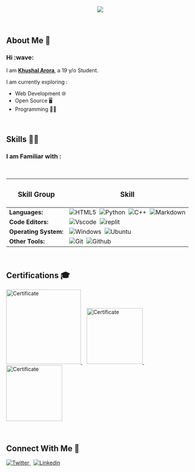<h3 align="center"> <img src="https://user-images.githubusercontent.com/83774725/222138560-f694e595-cf5c-48c0-90cb-517cbffc2bae.png" > </h3>


<br>

## **About Me** 👨

<h3>Hi :wave:</h3>

I am [**Khushal Arora**](https://twitter.com/khushaltwts), a 19 y/o Student.

I am currently exploring :
 * Web Development 🌐
 * Open Source 🖥
 * Programming 👨‍💻

<br>

## **Skills** 👨‍💻

### **I am Familiar with :**
<br>

| <h3>Skill Group</h3> |     <h3>Skill</h3>         |
| -------------------- | -------------------------- |
| **Languages:** | <img src="https://img.shields.io/badge/HTML5-E34F26?style=for-the-badge&logo=html5&logoColor=white" alt="HTML5">&nbsp; <img src="https://img.shields.io/badge/Python-14354C?style=for-the-badge&logo=python&logoColor=white" alt="Python">&nbsp; <img src="https://img.shields.io/badge/C%2B%2B-00599C?style=for-the-badge&logo=c%2B%2B&logoColor=white" alt="C++">&nbsp; <img src="https://img.shields.io/badge/Markdown-000000?style=for-the-badge&logo=markdown&logoColor=white" alt="Markdown">|
| **Code Editors:** | <img src="https://img.shields.io/badge/Visual_Studio_Code-0078D4?style=for-the-badge&logo=visual%20studio%20code&logoColor=white" alt="Vscode">&nbsp; <img src="https://img.shields.io/badge/replit-667881?style=for-the-badge&logo=replit&logoColor=white" alt="replit"> |
| **Operating System:** | <img src="https://img.shields.io/badge/Windows-0078D6?style=for-the-badge&logo=windows&logoColor=white" alt="Windows">&nbsp; <img src="https://img.shields.io/badge/Ubuntu-E95420?style=for-the-badge&logo=ubuntu&logoColor=white" alt="Ubuntu">|
| **Other Tools:** | <img src="https://img.shields.io/badge/GIT-E44C30?style=for-the-badge&logo=git&logoColor=white" alt="Git">&nbsp; <img src="https://img.shields.io/badge/GitHub-100000?style=for-the-badge&logo=github&logoColor=white" alt="Github"> |

<br>

## Certifications 🎓

<a href="https://www.hackerrank.com/certificates/fa4682f96c74" target="_blank"> <img src="https://user-images.githubusercontent.com/83774725/221908116-c79f79cb-1bb0-4253-b034-3fb2ab0f7a1b.png" alt="Certificate" width="200"> </a>&nbsp;&nbsp; <a href="https://www.kaggle.com/learn/certification/khushalarora26/python" terget="_blank"> <img src="https://user-images.githubusercontent.com/83774725/223450977-bc403e8a-2f4b-4b8d-bb1e-5673c9291c47.png" alt="Certificate" height="150"> </a>&nbsp;&nbsp; <a href="https://www.kaggle.com/learn/certification/khushalarora26/intro-to-programming" target="_blank"> <img src="https://user-images.githubusercontent.com/83774725/223456335-12362cd3-e28f-4479-ae36-aa41808f781e.png" alt="Certificate" height="150"> </a>

<br>

## Connect With Me 🤝

<a href="https://twitter.com/khushaltwts" target="_blank"> <img src="https://img.shields.io/badge/Twitter-1DA1F2?style=for-the-badge&logo=twitter&logoColor=white" alt="Twitter"> </a>&nbsp; <a href="https://www.linkedin.com/in/khushal-arora" target="_blank"> <img src="https://img.shields.io/badge/LinkedIn-0077B5?style=for-the-badge&logo=linkedin&logoColor=white" alt="Linkedin"> </a>

